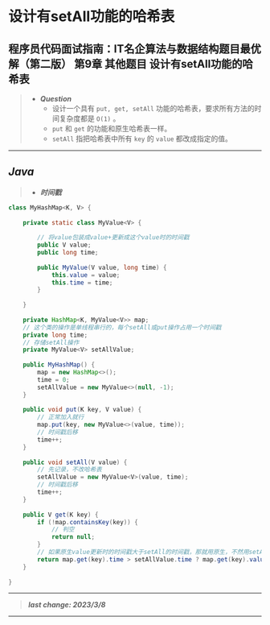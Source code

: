 # 设计有setAll功能的哈希表

## 程序员代码面试指南：IT名企算法与数据结构题目最优解（第二版） 第9章 其他题目 设计有setAll功能的哈希表

> - ***Question***
>   - 设计一个具有 `put, get, setAll` 功能的哈希表，要求所有方法的时间复杂度都是 `O(1)` 。
>   - `put` 和 `get` 的功能和原生哈希表一样。
>   - `setAll` 指把哈希表中所有 `key` 的 `value` 都改成指定的值。

---

## *Java*

> - ***时间戳***

```java
class MyHashMap<K, V> {
    
    private static class MyValue<V> {
        
        // 将value包装成value+更新成这个value时的时间戳
        public V value;
        public long time;
        
        public MyValue(V value, long time) {
            this.value = value;
            this.time = time;
        }
        
    }
    
    private HashMap<K, MyValue<V>> map;
    // 这个类的操作是单线程串行的，每个setAll或put操作占用一个时间戳
    private long time;
    // 存储setAll操作
    private MyValue<V> setAllValue;
    
    public MyHashMap() {
        map = new HashMap<>();
        time = 0;
        setAllValue = new MyValue<>(null, -1);
    }
    
    public void put(K key, V value) {
        // 正常加入就行
        map.put(key, new MyValue<>(value, time));
        // 时间戳后移
        time++;
    }
    
    public void setAll(V value) {
        // 先记录，不改哈希表
        setAllValue = new MyValue<V>(value, time);
        // 时间戳后移
        time++;
    }
    
    public V get(K key) {
        if (!map.containsKey(key)) {
            // 判空
            return null;
        }
        // 如果原生value更新时的时间戳大于setAll的时间戳，那就用原生，不然用setAll的
        return map.get(key).time > setAllValue.time ? map.get(key).value : setAllValue.value;
    }
    
}
```

---

> ***last change: 2023/3/8***

---
